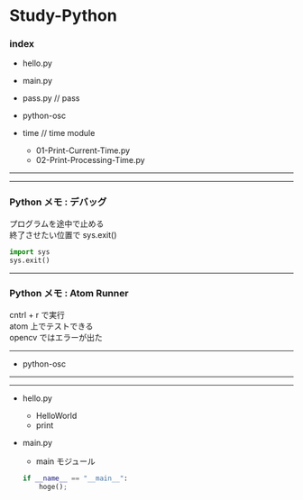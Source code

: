 # Study-Python



### index  

- hello.py  

- main.py  

- pass.py // pass  

- python-osc  

- time // time module  
  - 01-Print-Current-Time.py  
  - 02-Print-Processing-Time.py  


---  

---  


### Python メモ : デバッグ  

プログラムを途中で止める  
終了させたい位置で sys.exit()  

```py
import sys
sys.exit()
```

---  

### Python メモ : Atom Runner  

cntrl + r で実行  
atom 上でテストできる  
opencv ではエラーが出た  


---  

- python-osc

---  

---  

- hello.py  
  - HelloWorld  
  - print  

- main.py  
  - main モジュール  
  ```python
  if __name__ == "__main__":
      hoge();
  ```  